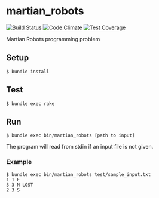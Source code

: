 # martian_robots

[![Build Status](https://travis-ci.org/haines/martian_robots.svg?branch=master)](https://travis-ci.org/haines/martian_robots)
[![Code Climate](https://codeclimate.com/github/haines/martian_robots/badges/gpa.svg)](https://codeclimate.com/github/haines/martian_robots)
[![Test Coverage](https://codeclimate.com/github/haines/martian_robots/badges/coverage.svg)](https://codeclimate.com/github/haines/martian_robots/coverage)

Martian Robots programming problem

## Setup

```console
$ bundle install
```

## Test

```console
$ bundle exec rake
```

## Run

```console
$ bundle exec bin/martian_robots [path to input]
```

The program will read from stdin if an input file is not given.

### Example

```console
$ bundle exec bin/martian_robots test/sample_input.txt
1 1 E
3 3 N LOST
2 3 S
```
